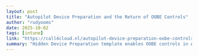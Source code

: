 ```yaml
---
layout: post
title: "Autopilot Device Preparation and the Return of OOBE Controls"
author: "rudyooms"
date: 2025-10-02
tags: [intune]
link: "https://call4cloud.nl/autopilot-device-preparation-oobe-controls/"
summary: "Hidden Device Preparation template enables OOBE controls in AP DP. Naming at OOBE, skip EULA, skip keyboard, hide privacy. Works through device association."
---
```

